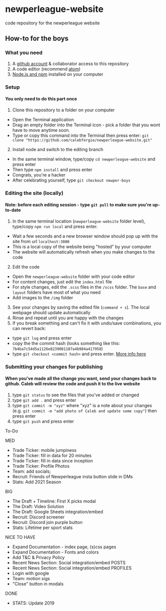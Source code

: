 # newperleague-website
code repository for the newperleague website

## How-to for the boys
### What you need
1. A [github account](https://github.com/join) & collaborator access to this repository
2. A code editor (recommend [atom](https://atom.io/))
3. [Node.js and npm](https://treehouse.github.io/installation-guides/mac/node-mac.html) installed on your computer

### Setup
#### You only need to do this part once
1. Clone this repository to a folder on your computer
  - Open the Terminal application
  - Drag an empty folder into the Terminal icon - pick a folder that you wont have to move anytime soon.
  - Type or copy this command into the Terminal then press enter: `git clone "https://github.com/calebfergie/newperleague-website.git"`

2. Install node and switch to the editing branch
  - In the same terminal window, type/copy `cd newperleague-website` and press enter
  - Then type `npm install` and press enter
  - Congrats, you're a hacker
  - After celebrating yourself, type `git checkout newper-boys`

### Editing the site (locally)
#### Note: before each editing session - type `git pull` to make sure you're up-to-date
1. In the same terminal location (`newperleague-website` folder level), type/copy `npm run local` and press enter.
  - Wait a few seconds and a new browser window should pop up with the site from url `localhost:3000`
  - This is a local copy of the website being "hosted" by your computer
  - The website will automatically refresh when you make changes to the code
2. Edit the code
  - Open the `newperleague-website` folder with your code editor
  - For content changes, just edit the `index.html` file
  - For style changes, edit the `.scss` files in the `/scss` folder. The `base` and `layout` folders have most of what you need
  - Add images to the `/img` folder
3. See your changes by saving the edited file (`command + s`). The local webpage should update automatically
4. Rinse and repeat until you are happy with the changes
5. If you break something and can't fix it with undo/save combinations, you can revert back:
  - type `git log` and press enter
  - copy the the commit hash (looks something like this: `7b4ba7c54d5a1126e8239081187a4b984a417958`)
  - type `git checkout <commit hash>` and press enter. [More info here](https://code.likeagirl.io/how-to-undo-the-last-commit-393e7db2840b)

 ### Submitting your changes for publishing
 #### When you've made all the change you want, send your changes back to github. Caleb will review the code and push it to the live website
 1. type `git status` to see the files that you've added or changed
 2. type `git add .` and press enter
 3. type `git commit -m "xyz"` where "xyz" is a note about your changes (e.g. `git commit -m "add photo of Caleb and update some copy"`) then press enter
 4. type `git push` and press enter



 To-Do


MED
- Trade Ticker: mobile jumpiness
- Trade Ticker: fill in data for 20 minutes
- Trade Ticker: fill in data since inception
- Trade Ticker: Profile Photos
- Team: add socials;
- Recruit: Friends of Newperleague insta button slide in DMs
- Stats: Add 2021 Season


BIG
- The Draft + Timeline: First X picks modal
- The Draft: Video Solution
- The Draft: Google Sheets integration/embed
- Recruit: Discord screener
- Recruit: Discord join purple button
- Stats: Lifetime per sport stats



NICE TO HAVE
 - Expand Documentation - index page, (s)css pages
 - Expand Documentation - Fonts and colors
 - Add T&C & Privacy Policy
 - Recent News Section: Social integration/embed POSTS
  - Recent News Section: Social integration/embed PROFILES
 - Login with google
 - Team: motion sigs
 - "Close" button in modals

 DONE
 - STATS: Update 2019
